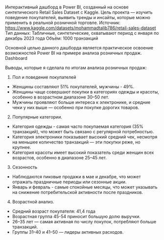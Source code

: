Интерактивный дашборд в Power BI, созданный на основе синтетического Retail Sales Dataset с Kaggle. Цель проекта — изучить поведение покупателей, выявить тренды и инсайты, которые можно применить в реальной розничной торговле.
Источник: https://www.kaggle.com/datasets/mohammadtalib786/retail-sales-dataset 
Тип данных: Табличные, синтетические, охватывают период с января по декабрь 2023 года 
Объём: 1000 транзакций

Основной целью данного дашборда является практическое освоение возможностей Power BI на примере анализа розничных продаж.
Dashboard

Выводы, которые я сделала по итогам анализа розничных продаж:
1. Пол и поведение покупателей
- Женщины составляют 51% покупателей, мужчины - 49%.
- Женщины чаще совершают покупки в категориях одежды и красоты, особенно в возрастном диапазоне 30–50 лет.
- Мужчины проявляют больше интереса к электронике, и средние чеки у них выше — особенно при покупке дорогих товаров.

2. Популярные категории.
- Категория одежды - самая часто покупаемая категория (35% транзакций), что может быть связано с регулярной потребностью.
- Категория электроники показывает высокий средний чек, несмотря на меньшее количество транзакций — эти покупки реже, но крупнее.
- Категория красоты имеет высокий показатель среди женщин всех возрастов, особенно в диапазоне 25–45 лет.

3. Сезонность
- Наблюдаются пиковые продажи в мае и декабре, что может отражать праздничные периоды или сезонные акции.
- Январь и февраль - самые спокойные месяцы, что может указывать на снижение потребительской активности после праздников.
4. Возрастной анализ.
- Средний возраст покупателя: 41,4 года
- Возрастная группа 45-54 приносит большую долю выручки.
- 26–35 лет — самая активная по числу покупок, потребляют больше транзакций.
- Группы 31–40 и 41–50 — лидеры активных расходов.
